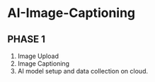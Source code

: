 # AI-Image-Captioning
## PHASE 1
1. Image Upload
2. Image Captioning
3. AI model setup and data collection on cloud.

